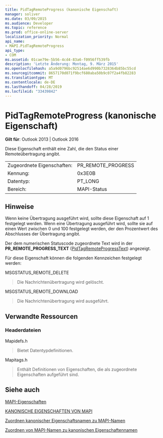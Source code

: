 ```yaml
---
title: PidTagRemoteProgress (kanonische Eigenschaft)
manager: soliver
ms.date: 03/09/2015
ms.audience: Developer
ms.topic: reference
ms.prod: office-online-server
localization_priority: Normal
api_name:
- MAPI.PidTagRemoteProgress
api_type:
- COM
ms.assetid: 01cae79e-5b56-4cd4-83a6-f0956ff539fb
description: 'Letzte Änderung: Montag, 9. März 2015'
ms.openlocfilehash: a5a9d0796bc92514ae6d990b7328364b85bc55cd
ms.sourcegitcommit: 8657170d071f9bcf680aba50b9c07f2a4fb82283
ms.translationtype: MT
ms.contentlocale: de-DE
ms.lasthandoff: 04/28/2019
ms.locfileid: "33439842"
---
```

# <a name="pidtagremoteprogress-canonical-property"></a>PidTagRemoteProgress (kanonische Eigenschaft)

  
  
**Gilt für**: Outlook 2013 | Outlook 2016 
  
Diese Eigenschaft enthält eine Zahl, die den Status einer Remoteübertragung angibt.
  
|||
|:-----|:-----|
|Zugeordnete Eigenschaften:  <br/> |PR_REMOTE_PROGRESS  <br/> |
|Kennung:  <br/> |0x3E0B  <br/> |
|Datentyp:  <br/> |PT_LONG  <br/> |
|Bereich:  <br/> |MAPI-Status  <br/> |
   
## <a name="remarks"></a>Hinweise

Wenn keine Übertragung ausgeführt wird, sollte diese Eigenschaft auf 1 festgelegt werden. Wenn eine Übertragung ausgeführt wird, sollte sie auf einen Wert zwischen 0 und 100 festgelegt werden, der den Prozentwert des Abschlusses der Übertragung angibt.
  
Der dem numerischen Statuscode zugeordnete Text wird in der **PR_REMOTE_PROGRESS_TEXT** ([PidTagRemoteProgressText](pidtagremoteprogresstext-canonical-property.md)) angezeigt.
  
Für diese Eigenschaft können die folgenden Kennzeichen festgelegt werden:
  
MSGSTATUS_REMOTE_DELETE
  
> Die Nachrichtenübertragung wird gelöscht.
    
MSGSTATUS_REMOTE_DOWNLOAD
  
> Die Nachrichtenübertragung wird ausgeführt.
    
## <a name="related-resources"></a>Verwandte Ressourcen

### <a name="header-files"></a>Headerdateien

Mapidefs.h
  
> Bietet Datentypdefinitionen.
    
Mapitags.h
  
> Enthält Definitionen von Eigenschaften, die als zugeordnete Eigenschaften aufgeführt sind.
    
## <a name="see-also"></a>Siehe auch



[MAPI-Eigenschaften](mapi-properties.md)
  
[KANONISCHE EIGENSCHAFTEN VON MAPI](mapi-canonical-properties.md)
  
[Zuordnen kanonischer Eigenschaftsnamen zu MAPI-Namen](mapping-canonical-property-names-to-mapi-names.md)
  
[Zuordnen von MAPI-Namen zu kanonischen Eigenschaftennamen](mapping-mapi-names-to-canonical-property-names.md)

